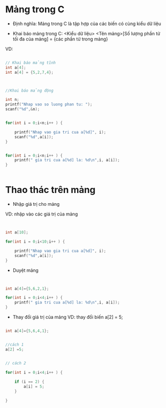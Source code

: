 # Mảng trong C

- Định nghĩa: Mảng trong C là tập hợp của các biến có cùng kiểu dữ liệu



- Khai báo mảng trong C: <Kiểu dữ liệu>  <Tên mảng>[Số lượng phần tử tối đa của mảng] = {các phần tử trong mảng}

VD:

```c

// Khai báo mảng tĩnh
int a[4];
int a[4] = {5,2,7,4};  



//Khai báo mảng động

int n;
printf("Nhap vao so luong phan tu: ");
scanf("%d",&n);


for(int i = 0;i<n;i++ ) {

    printf("Nhap vao gia tri cua a[%d]", i);
    scanf("%d",a[i]);
}


for(int i = 0;i<n;i++ ) {
    printf(" gia tri cua a[%d] la: %d\n",i, a[i]);
}



```


# Thao thác trên mảng

- Nhập giá trị cho mảng

VD: nhập vào các giá trị của mảng


```c


int a[10];

for(int i = 0;i<10;i++ ) {

    printf("Nhap vao gia tri cua a[%d]", i);
    scanf("%d",a[i]);
}

```

- Duyệt mảng

```c


int a[4]={5,6,2,1};

for(int i = 0;i<4;i++ ) {
    printf(" gia tri cua a[%d] la: %d\n",i, a[i]);
}

```

- Thay đổi giá trị của mảng
VD: thay đổi biến a[2] = 5;

```c

int a[4]={5,6,4,1};


//cách 1
a[2] =5;


// cách 2

for(int i = 0;i<4;i++ ) {
    
    if (i == 2) {
        a[i] = 5;
    }

}



```
